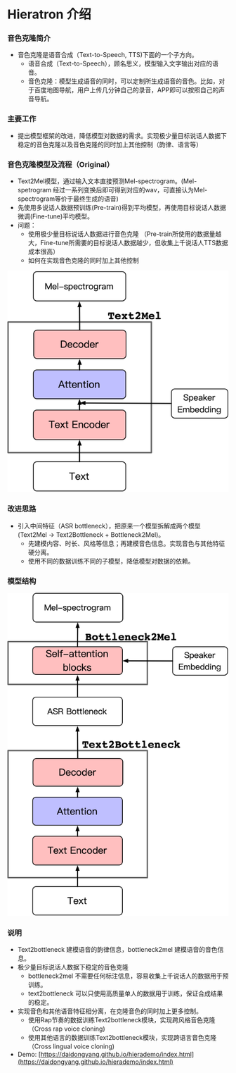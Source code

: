 # Hieratron 介绍
### 音色克隆简介
+ 音色克隆是语音合成（Text-to-Speech, TTS)下面的一个子方向。
	+   语音合成（Text-to-Speech），顾名思义，模型输入文字输出对应的语音。
	+   音色克隆：模型生成语音的同时，可以定制所生成语音的音色。比如，对于百度地图导航，用户上传几分钟自己的录音，APP即可以按照自己的声音导航。

### 主要工作
+ 提出模型框架的改进，降低模型对数据的需求。实现极少量目标说话人数据下稳定的音色克隆以及音色克隆的同时加上其他控制（韵律、语言等）

### 音色克隆模型及流程（Original）
+ Text2Mel模型，通过输入文本直接预测Mel-spectrogram。(Mel-spetrogram 经过一系列变换后即可得到对应的wav，可直接认为Mel-spectrogram等价于最终生成的语音)
+ 先使用多说话人数据预训练(Pre-train)得到平均模型，再使用目标说话人数据微调(Fine-tune)平均模型。
+ 问题：
	+ 使用极少量目标说话人数据进行音色克隆 （Pre-train所使用的数据量越大，Fine-tune所需要的目标说话人数据越少，但收集上千说话人TTS数据成本很高）
	+ 如何在实现音色克隆的同时加上其他控制

![](./text2mel.png)




### 改进思路
+ 引入中间特征（ASR bottleneck），把原来一个模型拆解成两个模型(Text2Mel -> Text2Bottleneck + Bottleneck2Mel)。
	+   先建模内容、时长、风格等信息；再建模音色信息。实现音色与其他特征硬分离。
	+   使用不同的数据训练不同的子模型，降低模型对数据的依赖。


### 模型结构
![](./text2bn2mel.png)

### 说明
+ Text2bottleneck 建模语音的韵律信息，bottleneck2mel 建模语音的音色信息。
+ 极少量目标说话人数据下稳定的音色克隆
  - bottleneck2mel 不需要任何标注信息，容易收集上千说话人的数据用于预训练。
  - text2bottleneck 可以只使用高质量单人的数据用于训练，保证合成结果的稳定。
+ 实现音色和其他语音特征相分离，在克隆音色的同时加上更多控制。
  - 使用Rap节奏的数据训练Text2bottleneck模块，实现跨风格音色克隆（Cross rap voice cloning)
  - 使用其他语言的数据训练Text2bottleneck模块，实现跨语言音色克隆（Cross lingual voice cloning)
+ Demo:  [https://daidongyang.github.io/hierademo/index.html](https://daidongyang.github.io/hierademo/index.html)
